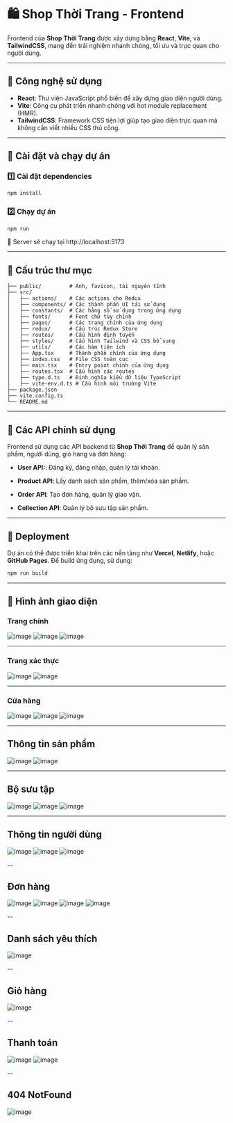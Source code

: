 # 🛍️ Shop Thời Trang - Frontend

Frontend của **Shop Thời Trang** được xây dựng bằng **React**, **Vite**, và **TailwindCSS**, mang đến trải nghiệm nhanh chóng, tối ưu và trực quan cho người dùng.

---

## 🚀 Công nghệ sử dụng

- **React**: Thư viện JavaScript phổ biến để xây dựng giao diện người dùng.
- **Vite**: Công cụ phát triển nhanh chóng với hot module replacement (HMR).
- **TailwindCSS**: Framework CSS tiện lợi giúp tạo giao diện trực quan mà không cần viết nhiều CSS thủ công.

---

## 🔧 Cài đặt và chạy dự án

### **1️⃣ Cài đặt dependencies**

```bash
npm install
```

### **2️⃣ Chạy dự án**

```bash
npm run
```

📌 Server sẽ chạy tại http://localhost:5173

---

## 📂 Cấu trúc thư mục

```
├── public/         # Ảnh, favicon, tài nguyên tĩnh
├── src/
│   ├── actions/    # Các actions cho Redux
│   ├── components/ # Các thành phần UI tái sử dụng
│   ├── constants/  # Các hằng số sử dụng trong ứng dụng
│   ├── fonts/      # Font chữ tùy chỉnh
│   ├── pages/      # Các trang chính của ứng dụng
│   ├── redux/      # Cấu trúc Redux Store
│   ├── routes/     # Cấu hình định tuyến
│   ├── styles/     # Cấu hình Tailwind và CSS bổ sung
│   ├── utils/      # Các hàm tiện ích
│   ├── App.tsx     # Thành phần chính của ứng dụng
│   ├── index.css   # File CSS toàn cục
│   ├── main.tsx    # Entry point chính của ứng dụng
│   ├── routes.tsx  # Cấu hình các routes
│   ├── type.d.ts   # Định nghĩa kiểu dữ liệu TypeScript
│   ├── vite-env.d.ts # Cấu hình môi trường Vite
├── package.json
├── vite.config.ts
└── README.md

```

---

## 🔗 Các API chính sử dụng

Frontend sử dụng các API backend từ **Shop Thời Trang** để quản lý sản phẩm, người dùng, giỏ hàng và đơn hàng:

- **User API:**: Đăng ký, đăng nhập, quản lý tài khoản.

- **Product API**: Lấy danh sách sản phẩm, thêm/xóa sản phẩm.

- **Order API**: Tạo đơn hàng, quản lý giao vận.

- **Collection API**: Quản lý bộ sưu tập sản phẩm.

---

## 🚀 Deployment

Dự án có thể được triển khai trên các nền tảng như **Vercel**, **Netlify**, hoặc **GitHub Pages**. Để build ứng dụng, sử dụng:

```bash
npm run build
```

---

## 🎨 Hình ảnh giao diện
### **Trang chính**
![image](https://github.com/user-attachments/assets/bf4a2f32-bf52-4d29-93c4-f85bbf55e901)
![image](https://github.com/user-attachments/assets/3aadcd97-9316-4f89-8540-45890739d94c)
![image](https://github.com/user-attachments/assets/e709c152-e777-41ef-942b-f05261156107)

---
### **Trang xác thực**
![image](https://github.com/user-attachments/assets/e6606aa0-ee04-4d9f-ae7d-db2d22634830)
![image](https://github.com/user-attachments/assets/0120414e-6553-4eef-9132-c7d3ee083f2b)

---
### **Cửa hàng**
![image](https://github.com/user-attachments/assets/89bc6085-ff8f-4fad-a500-0af48d957911)
![image](https://github.com/user-attachments/assets/b64f8155-cb3c-4d15-8e0e-98cc50265f52)
![image](https://github.com/user-attachments/assets/9f479822-6254-49f2-a737-0d73d19300e2)

---
## **Thông tin sản phẩm**
![image](https://github.com/user-attachments/assets/71d9d17c-22cd-43c9-810e-f2e4484e9dd3)
![image](https://github.com/user-attachments/assets/45af8b4a-4e6a-47dd-a258-0102c39ca429)

---
## **Bộ sưu tập**
![image](https://github.com/user-attachments/assets/7047fbbd-f426-4d74-bf7e-5dee9625b467)
![image](https://github.com/user-attachments/assets/8f5e6829-b8f9-4a03-9964-b01ca54646bd)
![image](https://github.com/user-attachments/assets/357e4e29-2be6-40b3-ba77-b460315bd654)

---
## **Thông tin người dùng**
![image](https://github.com/user-attachments/assets/563063cd-7ac5-4809-8190-a33e25a573d9)
![image](https://github.com/user-attachments/assets/f4e73c47-49c5-4727-a358-33f4d00b6e53)
![image](https://github.com/user-attachments/assets/4fbbe03d-819e-4417-be66-782e92a8adb6)

--
## **Đơn hàng**
![image](https://github.com/user-attachments/assets/839811b3-4db6-4d3c-954f-bc951433ecd2)
![image](https://github.com/user-attachments/assets/d881ccaf-3ea7-4003-822b-59d0fc2b16e7)
![image](https://github.com/user-attachments/assets/73ea02af-ec6f-48a6-84eb-9f7c134d872d)
![image](https://github.com/user-attachments/assets/4409b086-b048-4ac0-b368-7960ec3558ef)

--
## **Danh sách yêu thích**
![image](https://github.com/user-attachments/assets/1827c4a6-2055-4c76-820e-902d23d36232)

--
## **Giỏ hàng**
![image](https://github.com/user-attachments/assets/ccfd85e3-c71d-4a12-b7af-b5e7d027a854)

--
## **Thanh toán**
![image](https://github.com/user-attachments/assets/d2beed77-a73a-4a3c-9ee3-5441ce0fc808)
![image](https://github.com/user-attachments/assets/cc891592-60eb-43f2-be46-d51839044b35)

--
## **404 NotFound**
![image](https://github.com/user-attachments/assets/0a340b4f-5299-46c5-b875-4dd722fa6a7b)
